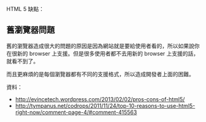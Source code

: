 HTML 5 缺點：

## 舊瀏覽器問題

舊的瀏覽器造成很大的問題的原因是因為網站就是要給使用者看的，所以如果說你在很新的 browser 上支援。但是很多使用者都不去用新的 browser 上支援的話，就看不到了。

而且更麻煩的是每個瀏覽器都有不同的支援格式，所以造成開發者上面的困難。


資料：

- http://evincetech.wordpress.com/2013/02/02/pros-cons-of-html5/
- http://tympanus.net/codrops/2011/11/24/top-10-reasons-to-use-html5-right-now/comment-page-4/#comment-415563